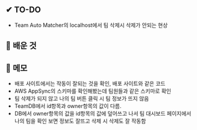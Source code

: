 ## ✔ TO-DO
- Team Auto Matcher의 localhost에서 팀 삭제시 삭제가 안되는 현상


## 💾 배운 것


## 📝 메모
- 배포 사이트에서는 작동이 잘되는 것을 확인, 배포 사이트와 같은 코드
- AWS AppSync의 스키마를 확인해봤는데 팀원들과 같은 스키마로 확인
- 팀 삭제가 되지 않고 나의 팀 버튼 클릭 시 팀 정보가 뜨지 않음
- TeamDB에서 id항목과 owner항목의 값이 다름.
- DB에서 owner항목의 값을 id항목의 값에 덮어쓰고 나서 팀 대시보드 페이지에서 나의 팀을 확인 보면 정보도 잘뜨고 삭제 시 삭제도 잘 작동함
